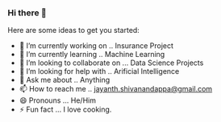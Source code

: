 ### Hi there 👋



Here are some ideas to get you started:

- 🔭 I’m currently working on .. Insurance Project
- 🌱 I’m currently learning .. Machine Learning
- 👯 I’m looking to collaborate on ... Data Science Projects
- 🤔 I’m looking for help with .. Arificial Intelligence 
- 💬 Ask me about .. Anything 
- 📫 How to reach me .. jayanth.shivanandappa@gmail.com
- 😄 Pronouns ... He/Him
- ⚡ Fun fact ... I love cooking.

